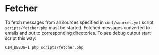 # Fetcher

To fetch messages from all sources specified in `conf/sources.yml`
script `scripts/fetcher.php` must be started. Fetched messages
converted to emails and put to corresponding directories. To see debug
output start script this way:

    CIM_DEBUG=1 php scripts/fetcher.php
